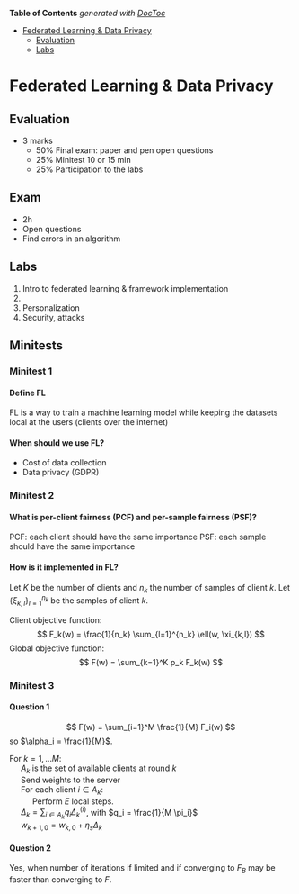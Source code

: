 <!-- START doctoc generated TOC please keep comment here to allow auto update -->
<!-- DON'T EDIT THIS SECTION, INSTEAD RE-RUN doctoc TO UPDATE -->

**Table of Contents** _generated with [DocToc](https://github.com/thlorenz/doctoc)_

- [Federated Learning & Data Privacy](#federated-learning--data-privacy)
  - [Evaluation](#evaluation)
  - [Labs](#labs)

<!-- END doctoc generated TOC please keep comment here to allow auto update -->

# Federated Learning & Data Privacy

## Evaluation

- 3 marks
  - 50% Final exam: paper and pen open questions
  - 25% Minitest 10 or 15 min
  - 25% Participation to the labs

## Exam
- 2h
- Open questions
- Find errors in an algorithm

## Labs

1. Intro to federated learning & framework implementation
1.
1. Personalization
1. Security, attacks

## Minitests

### Minitest 1

#### Define FL

FL is a way to train a machine learning model while keeping the datasets local at the users (clients over the internet)

#### When should we use FL?

- Cost of data collection
- Data privacy (GDPR)

### Minitest 2

#### What is per-client fairness (PCF) and per-sample fairness (PSF)?

PCF: each client should have the same importance
PSF: each sample should have the same importance

#### How is it implemented in FL?
Let $K$ be the number of clients and $n_k$ the number of samples of client $k$. Let $\{\xi_{k,l}\}_{l=1}^{n_k}$ be the samples of client $k$.

Client objective function:
$$
F_k(w) = \frac{1}{n_k} \sum_{l=1}^{n_k} \ell(w, \xi_{k,l})
$$
Global objective function:
$$
F(w) = \sum_{k=1}^K p_k F_k(w)
$$

### Minitest 3
#### Question 1

$$
F(w) = \sum_{i=1}^M \frac{1}{M} F_i(w)
$$
so $\alpha_i = \frac{1}{M}$.

For $k = 1, \ldots M$: \
$\quad$ $A_k$ is the set of available clients at round $k$ \
$\quad$ Send weights to the server\
$\quad$ For each client $i \in A_k$:\
$\quad$ $\quad$ Perform $E$ local steps.\
$\quad$ $\Delta_k = \sum_{i \in A_k} q_i \Delta_k^{(i)}$, with $q_i = \frac{1}{M \pi_i}$\
$\quad$ $w_{k+1, 0} = w_{k, 0} + \eta_s \Delta_k$

#### Question 2
Yes, when number of iterations if limited and if converging to $F_B$ may be faster than converging to $F$.